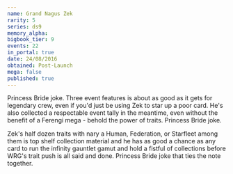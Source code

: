 ```yaml
---
name: Grand Nagus Zek
rarity: 5
series: ds9
memory_alpha:
bigbook_tier: 9
events: 22
in_portal: true
date: 24/08/2016
obtained: Post-Launch
mega: false
published: true
---
```


Princess Bride joke. Three event features is about as good as it gets for legendary crew, even if you'd just be using Zek to star up a poor card. He's also collected a respectable event tally in the meantime, even without the benefit of a Ferengi mega - behold the power of traits. Princess Bride joke.

Zek's half dozen traits with nary a Human, Federation, or Starfleet among them is top shelf collection material and he has as good a chance as any card to run the infinity gauntlet gamut and hold a fistful of collections before WRG's trait push is all said and done. Princess Bride joke that ties the note together.
